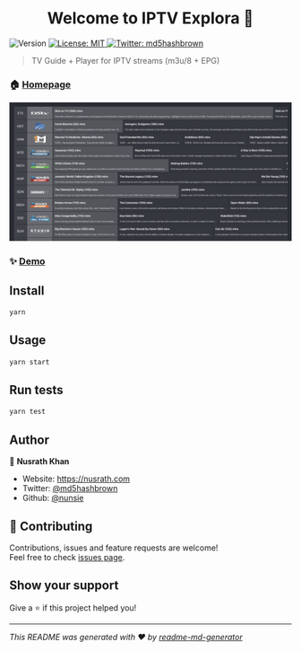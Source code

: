 <h1 align="center">Welcome to IPTV Explora 👋</h1>
<p>
  <img alt="Version" src="https://img.shields.io/badge/version-0.1.0-blue.svg?cacheSeconds=2592000" />
  <a href="#" target="_blank">
    <img alt="License: MIT" src="https://img.shields.io/badge/License-MIT-yellow.svg" />
  </a>
  <a href="https://twitter.com/md5hashbrown" target="_blank">
    <img alt="Twitter: md5hashbrown" src="https://img.shields.io/twitter/follow/md5hashbrown.svg?style=social" />
  </a>
</p>

> TV Guide + Player for IPTV streams (m3u/8 + EPG)

### 🏠 [Homepage](https://iptv-explora.netlify.com)

![img](screenshot.png)

### ✨ [Demo](https://iptv-explora.netlify.com)

## Install

```sh
yarn
```

## Usage

```sh
yarn start
```

## Run tests

```sh
yarn test
```

## Author

👤 **Nusrath Khan**

- Website: https://nusrath.com
- Twitter: [@md5hashbrown](https://twitter.com/md5hashbrown)
- Github: [@nunsie](https://github.com/nunsie)

## 🤝 Contributing

Contributions, issues and feature requests are welcome!<br />Feel free to check [issues page](https://github.com/nunsie/iptv-explora/issues/new).

## Show your support

Give a ⭐️ if this project helped you!

---

_This README was generated with ❤️ by [readme-md-generator](https://github.com/kefranabg/readme-md-generator)_
